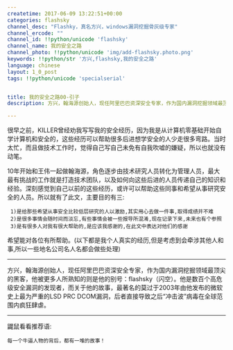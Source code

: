 ```yaml
---
createtime: 2017-06-09 13:22:51+00:00
categories: flashsky
channel_desc: "Flashky，真名方兴，windows漏洞挖掘骨灰级专家"
channel_ercode: ""
channel_id: !!python/unicode 'flashsky'
channel_name: 我的安全之路
channel_photo: !!python/unicode 'img/add-flashsky.photo.png'
keywords: !!python/str '方兴,flashsky,我的安全之路'
language: chinese
layout: 1_0_post
tags: !!python/unicode 'specialserial'


title: 我的安全之路00-引子
description: 方兴，翰海源创始人，现任阿里巴巴资深安全专家，作为国内漏洞挖掘领域最顶尖的黑客，他被更多人所熟知的则是他的别号：flashsky（闪空）。他是数百个高危级安全漏洞的发现者，而关于他的故事，最著名的莫过于2003

---
```


很早之前，KILLER曾经劝我写写我的安全经历，因为我是从计算机零基础开始自学计算机和安全的，这些经历可以帮助很多后进想学安全的人少走很多弯路。当时太忙，而且做技术工作时，觉得自己写自己未免有自我吹嘘的嫌疑，所以也就没有动笔。

10年开始和王伟一起做翰海源，角色逐步由技术研究人员转化为管理人员，最大最有挑战的工作就是打造技术团队，以及如何向这些后进的人员传递自己的知识和经验。深刻感觉到自己以前的这些经历，或许可以帮助这些同事和希望从事研究安全的人员。所以就有了此文，主要目的有三:

	 1)是给那些希望从事安全比较低层研究的人以激励,其实用心去做一件事,取得成绩并不难
	 2)是很多事情会随时间而淡忘,有些事情会被一些报导所混淆,现在记录下来,未来也有个参照
	 3)是有很多人对我有很大帮助的,是应该我感谢的,在此文中表达对他们的感谢

希望能对各位有所帮助。(以下都是我个人真实的经历,但是考虑到会牵涉其他人和事,所以一些地名公司名人名都会做些处理) 

----

方兴，翰海源创始人，现任阿里巴巴资深安全专家，作为国内漏洞挖掘领域最顶尖的黑客，他被更多人所熟知的则是他的别号：flashsky（闪空）。他是数百个高危级安全漏洞的发现者，而关于他的故事，最著名的莫过于2003年由他发布的微软史上最为严重的LSD PRC DCOM漏洞，后者直接导致之后“冲击波”病毒在全球范围内疯狂肆虐。

----

鼹鼠看看推荐语:

	每一个牛逼人物的背后，都有一堆的故事！
